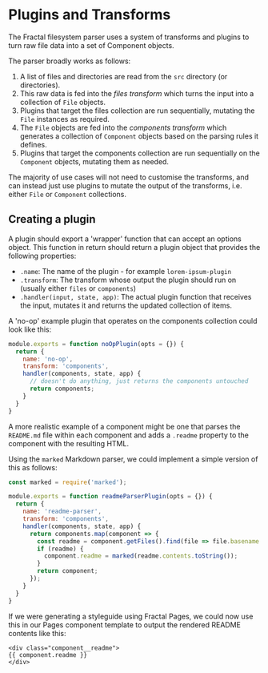# Plugins and Transforms

The Fractal filesystem parser uses a system of transforms and plugins to turn raw file data into a set of Component objects.

The parser broadly works as follows:

1. A list of files and directories are read from the `src` directory (or directories).
2. This raw data is fed into the _files transform_ which turns the input into a collection of `File` objects.
3. Plugins that target the files collection are run sequentially, mutating the `File` instances as required.
4. The `File` objects are fed into the _components transform_ which generates a collection of `Component` objects based on the parsing rules it defines.
5. Plugins that target the components collection are run sequentially on the `Component` objects, mutating them as needed.

The majority of use cases will not need to customise the transforms, and can instead just use plugins to mutate the output of the transforms, i.e. either `File` or `Component` collections.

## Creating a plugin

A plugin should export a 'wrapper' function that can accept an options object. This function in return should return a plugin object that provides the following properties:

* `.name`: The name of the plugin - for example `lorem-ipsum-plugin`
* `.transform`: The transform whose output the plugin should run on (usually either `files` or `components`)
* `.handler(input, state, app)`: The actual plugin function that receives the input, mutates it and returns the updated collection of items.

A 'no-op' example plugin that operates on the components collection could look like this:

```js
module.exports = function noOpPlugin(opts = {}) {
  return {
    name: 'no-op',
    transform: 'components',
    handler(components, state, app) {
      // doesn't do anything, just returns the components untouched
      return components;
    }
  }
}
```

A more realistic example of a component might be one that parses the `README.md` file within each component and adds a `.readme` property to the component with the resulting HTML.

Using the `marked` Markdown parser, we could implement a simple version of this as follows:

```js
const marked = require('marked');

module.exports = function readmeParserPlugin(opts = {}) {
  return {
    name: 'readme-parser',
    transform: 'components',
    handler(components, state, app) {
      return components.map(component => {
        const readme = component.getFiles().find(file => file.basename.toLowerCase() === 'readme.md');
        if (readme) {
          component.readme = marked(readme.contents.toString());
        }
        return component;
      });
    }
  }
}
```

If we were generating a styleguide using Fractal Pages, we could now use this in our Pages component template to output the rendered README contents like this:

```nunjucks
<div class="component__readme">
{{ component.readme }}
</div>
```

<!-- ## Files, Components and Collections

The first argument to the handler function will be a `Collection` instance. Collections can be thought of as **immutable** arrays, and share many of the same methods that arrays have. But because they are immutable, each operation returns will always return a new copy of the Collection. For example: -->
